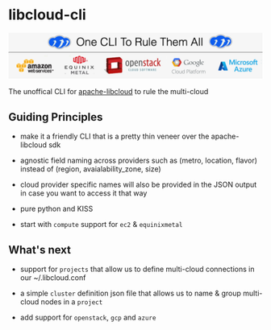 # libcloud-cli

![banner](alc-banner2.png)

The unoffical CLI for [apache-libcloud](https://libcloud.apache.org) to rule the multi-cloud


## Guiding Principles

  - make it a friendly CLI that is a pretty thin veneer over the apache-libcloud sdk

  - agnostic field naming across providers such as (metro, location, flavor) instead 
        of (region, avaialability_zone, size)

  - cloud provider specific names will also be provided in the JSON output in case you want to access it that way

  - pure python and KISS

  - start with `compute` support for `ec2` & `equinixmetal`


## What's next

- support for `projects` that allow us to define multi-cloud connections in our ~/.libcloud.conf

- a simple `cluster` definition json file that allows us to name & group multi-cloud nodes in a `project`

- add support for `openstack`, `gcp` and `azure`


